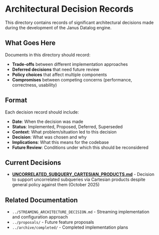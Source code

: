 # Architectural Decision Records

This directory contains records of significant architectural decisions made during the development of the Janus Datalog engine.

## What Goes Here

Documents in this directory should record:
- **Trade-offs** between different implementation approaches
- **Deferred decisions** that need future review
- **Policy choices** that affect multiple components
- **Compromises** between competing concerns (performance, correctness, usability)

## Format

Each decision record should include:
- **Date**: When the decision was made
- **Status**: Implemented, Proposed, Deferred, Superseded
- **Context**: What problem/situation led to this decision
- **Decision**: What was chosen and why
- **Implications**: What this means for the codebase
- **Future Review**: Conditions under which this should be reconsidered

## Current Decisions

- [**UNCORRELATED_SUBQUERY_CARTESIAN_PRODUCTS.md**](UNCORRELATED_SUBQUERY_CARTESIAN_PRODUCTS.md) - Decision to support uncorrelated subqueries via Cartesian products despite general policy against them (October 2025)

## Related Documentation

- `../STREAMING_ARCHITECTURE_DECISION.md` - Streaming implementation and configuration approach
- `../proposals/` - Future feature proposals
- `../archive/completed/` - Completed implementation plans

